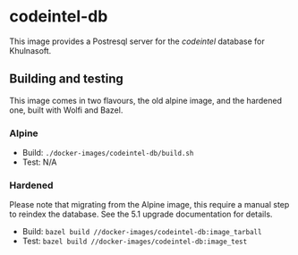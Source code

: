 # codeintel-db

This image provides a Postresql server for the _codeintel_ database for Khulnasoft.

## Building and testing

This image comes in two flavours, the old alpine image, and the hardened one, built with Wolfi and Bazel.

### Alpine

- Build: `./docker-images/codeintel-db/build.sh`
- Test: N/A

### Hardened

Please note that migrating from the Alpine image, this require a manual step to reindex the database. See the 5.1 upgrade documentation for details.

- Build: `bazel build //docker-images/codeintel-db:image_tarball`
- Test: `bazel build //docker-images/codeintel-db:image_test`
